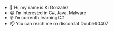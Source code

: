 - 👋 Hi, my name is Ki Gonzalez
- 😁 I’m interested in C#, Java, Malware
- 🤓 I’m currently learning C#
- 📫 You can reach me on discord at Double#0407

